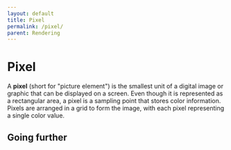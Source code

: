 ```yaml
---
layout: default
title: Pixel
permalink: /pixel/
parent: Rendering
---
```


# Pixel

A **pixel** (short for "picture element") is the smallest unit of a digital image or graphic that can be displayed on a screen. Even though it is represented as a rectangular area, a pixel is a sampling point that stores color information. Pixels are arranged in a grid to form the image, with each pixel representing a single color value.

## Going further

